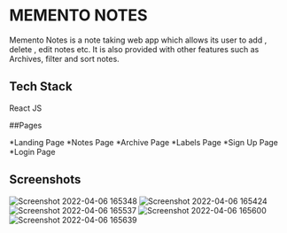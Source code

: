 
# MEMENTO NOTES
Memento Notes is a note taking web app which allows its user to add , delete , edit notes etc. It is also provided with other features such as Archives, filter and sort notes.

## Tech Stack

React JS 

##Pages

*Landing Page
*Notes Page
*Archive Page
*Labels Page
*Sign Up Page
*Login Page

## Screenshots
![Screenshot 2022-04-06 165348](https://user-images.githubusercontent.com/75979676/161965625-017b887e-b600-464a-9f8a-cf9a5fb3b85e.png)
![Screenshot 2022-04-06 165424](https://user-images.githubusercontent.com/75979676/161965635-d6874a55-cf47-4738-90d9-9a8a71e98e67.png)
![Screenshot 2022-04-06 165537](https://user-images.githubusercontent.com/75979676/161965643-5689dace-a718-47f6-b5be-9c0fd8aa0568.png)
![Screenshot 2022-04-06 165600](https://user-images.githubusercontent.com/75979676/161965647-295f9669-40e7-4c7d-a042-0d00214c1ef7.png)
![Screenshot 2022-04-06 165639](https://user-images.githubusercontent.com/75979676/161965657-61d6b918-253b-4542-99e4-ff26ae4356af.png)
